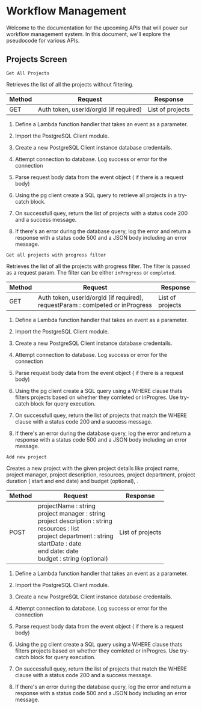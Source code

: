 # Workflow Management

Welcome to the documentation for the upcoming APIs that will power our workflow management system. In this document, we'll explore the pseudocode for various APIs.

## Projects Screen

`Get All Projects`

Retrieves the list of all the projects without filtering.

| Method | Request                                | Response         |
| ------ | -------------------------------------- | ---------------- |
| GET    | Auth token, userId/orgId (if required) | List of projects |

1. Define a Lambda function handler that takes an event as a parameter.

2. Import the PostgreSQL Client module.

3. Create a new PostgreSQL Client instance database credentails.

4. Attempt connection to database. Log success or error for the connection

5. Parse request body data from the event object ( if there is a request body)

6. Using the pg client create a SQL query to retrieve all projects in a try-catch block.

7. On successfull quey, return the list of projects with a status code 200 and a success message.

8. If there's an error during the database query, log the error and return a response with a status code 500 and a JSON body including an error message.


`Get all projects with progress filter`

Retrieves the list of all the projects with progress filter. The filter is passed as a request param. The filter can be either `inProgress` or `completed`. 

| Method | Request                                | Response         |
| ------ | -------------------------------------- | ---------------- |
| GET    | Auth token, userId/orgId (if required), requestParam : comlpeted or inProgress | List of projects |

1. Define a Lambda function handler that takes an event as a parameter.

2. Import the PostgreSQL Client module.

3. Create a new PostgreSQL Client instance database credentails.

4. Attempt connection to database. Log success or error for the connection

5. Parse request body data from the event object ( if there is a request body)

6. Using the pg client create a SQL query using a WHERE clause thats filters projects based on whether they comleted or inProgres. Use try-catch block for query execution.

7. On successfull quey, return the list of projects that match the WHERE clause with a status code 200 and a success message.

8. If there's an error during the database query, log the error and return a response with a status code 500 and a JSON body including an error message.

`Add new project`

Creates a new project with the given project details like project name, project manager, project description, resources, project department, project duration ( start and end date) and budget (optional), . 

| Method | Request                                                                                                         | Response         |
| ------ | --------------------------------------------------------------------------------------------------------------- | ---------------- |
| POST   | projectName : string<br>project manager : string<br>project description : string<br>resources : list<names><br>project department : string<br>startDate : date<br>end date: date<br>budget : string (optional)  | List of projects |


1. Define a Lambda function handler that takes an event as a parameter.

2. Import the PostgreSQL Client module.

3. Create a new PostgreSQL Client instance database credentails.

4. Attempt connection to database. Log success or error for the connection

5. Parse request body data from the event object ( if there is a request body)

6. Using the pg client create a SQL query using a WHERE clause thats filters projects based on whether they comleted or inProgres. Use try-catch block for query execution.

7. On successfull quey, return the list of projects that match the WHERE clause with a status code 200 and a success message.

8. If there's an error during the database query, log the error and return a response with a status code 500 and a JSON body including an error message.
